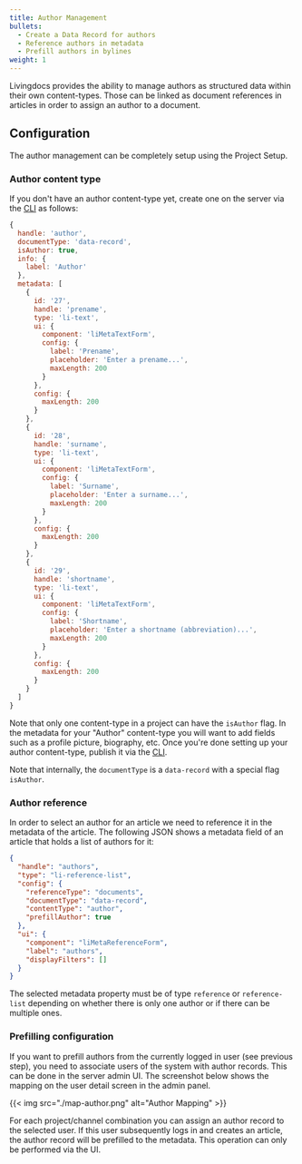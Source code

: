 ```yaml
---
title: Author Management
bullets:
  - Create a Data Record for authors
  - Reference authors in metadata
  - Prefill authors in bylines
weight: 1
---
```


Livingdocs provides the ability to manage authors as structured data within their own content-types. Those can be linked as document references in articles in order to assign an author to a document.

## Configuration

The author management can be completely setup using the Project Setup.

### Author content type

If you don't have an author content-type yet, create one on the server via the [CLI](https://docs.livingdocs.io/reference-docs/cli/) as follows:

```js
{
  handle: 'author',
  documentType: 'data-record',
  isAuthor: true,
  info: {
    label: 'Author'
  },
  metadata: [
    {
      id: '27',
      handle: 'prename',
      type: 'li-text',
      ui: {
        component: 'liMetaTextForm',
        config: {
          label: 'Prename',
          placeholder: 'Enter a prename...',
          maxLength: 200
        }
      },
      config: {
        maxLength: 200
      }
    },
    {
      id: '28',
      handle: 'surname',
      type: 'li-text',
      ui: {
        component: 'liMetaTextForm',
        config: {
          label: 'Surname',
          placeholder: 'Enter a surname...',
          maxLength: 200
        }
      },
      config: {
        maxLength: 200
      }
    },
    {
      id: '29',
      handle: 'shortname',
      type: 'li-text',
      ui: {
        component: 'liMetaTextForm',
        config: {
          label: 'Shortname',
          placeholder: 'Enter a shortname (abbreviation)...',
          maxLength: 200
        }
      },
      config: {
        maxLength: 200
      }
    }
  ]
}
```

Note that only one content-type in a project can have the `isAuthor` flag. In the metadata for your "Author" content-type you will want to add fields such as a profile picture, biography, etc.
Once you're done setting up your author content-type, publish it via the [CLI](https://docs.livingdocs.io/reference-docs/cli/).

Note that internally, the `documentType` is a `data-record` with a special flag `isAuthor`.

### Author reference

In order to select an author for an article we need to reference it in the metadata of the article. The following JSON shows a metadata field of an article that holds a list of authors for it:

```json
{
  "handle": "authors",
  "type": "li-reference-list",
  "config": {
    "referenceType": "documents",
    "documentType": "data-record",
    "contentType": "author",
    "prefillAuthor": true
  },
  "ui": {
    "component": "liMetaReferenceForm",
    "label": "authors",
    "displayFilters": []
  }
}
```

The selected metadata property must be of type `reference` or `reference-list` depending on whether there is only one author or if there can be multiple ones.

### Prefilling configuration

If you want to prefill authors from the currently logged in user (see previous step), you need to associate users of the system with author records. This can be done in the server admin UI. The screenshot below shows the mapping on the user detail screen in the admin panel.

{{< img src="./map-author.png" alt="Author Mapping" >}}

For each project/channel combination you can assign an author record to the selected user. If this user subsequently logs in and creates an article, the author record will be prefilled to the metadata.
This operation can only be performed via the UI.
